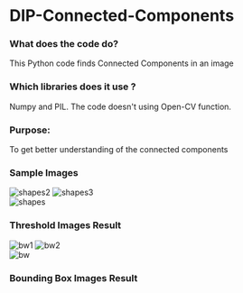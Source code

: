 # DIP-Connected-Components
### What does the code do?<br/>
This Python code finds Connected Components in an image<br/>
### Which libraries does it use ?<br/>
Numpy and PIL. The code doesn't using Open-CV function.<br/>
### Purpose:<br/>
To get better understanding of the connected components
### Sample Images <br/>
![shapes2](https://user-images.githubusercontent.com/19593774/104092578-ad459780-52a6-11eb-869b-a7571ad2ede6.png)
![shapes3](https://user-images.githubusercontent.com/19593774/104092580-ae76c480-52a6-11eb-85eb-72f4768aa347.png)<br/>
![shapes](https://user-images.githubusercontent.com/19593774/104093136-5cd03900-52aa-11eb-9965-d37f64463e06.png)<br/>
### Threshold Images Result <br/>

![bw1](https://user-images.githubusercontent.com/19593774/104093301-92295680-52ab-11eb-9f72-6b5bf11c37b6.JPG)
![bw2](https://user-images.githubusercontent.com/19593774/104093242-0adbe300-52ab-11eb-8301-712bc56a54f3.JPG) <br/>
![bw](https://user-images.githubusercontent.com/19593774/104093466-7e322480-52ac-11eb-87e0-2d0902af5a4a.JPG) <br/>
### Bounding Box Images Result
